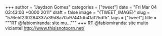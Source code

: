 
+++
author = "Jaydson Gomes"
categories = ["tweet"]
date = "Fri Mar 04 03:43:03 +0000 2011"
draft = false
image = "{TWEET_IMAGE}"
slug = "576e5f230284337a39d8a70a97441db41a125df5"
tags = ["tweet"]
title = """RT @fabiomiranda: site mu..."""
+++
RT @fabiomiranda: site muito viciante! http://www.thisisnotporn.net/
